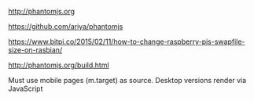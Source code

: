 http://phantomjs.org

https://github.com/ariya/phantomjs

https://www.bitpi.co/2015/02/11/how-to-change-raspberry-pis-swapfile-size-on-rasbian/

http://phantomjs.org/build.html

Must use mobile pages (m.target) as source. Desktop versions render via JavaScript
